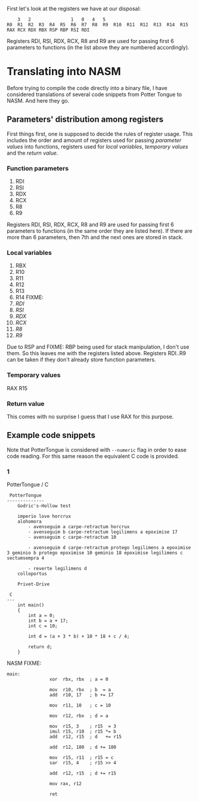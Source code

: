 First let's look at the registers we have at our disposal:
```
    3   2               1   0   4   5
R0  R1  R2  R3  R4  R5  R6  R7  R8  R9  R10  R11  R12  R13  R14  R15
RAX RCX RDX RBX RSP RBP RSI RDI
```

Registers RDI, RSI, RDX, RCX, R8 and R9 are used for passing first 6 parameters to functions (in the list above they are numbered accordingly).

# Translating into NASM
Before trying to compile the code directly into a binary file, I have considered translations of several code snippets from Potter Tongue to NASM. And here they go.

## Parameters' distribution among registers
First things first, one is supposed to decide the rules of register usage. This includes the order and amount of registers used for passing *parameter values* into functions, registers used for *local variables*, *temporary values* and the *return value*. 

### Function parameters
1. RDI
2. RSI
3. RDX
4. RCX
5. R8
6. R9

Registers RDI, RSI, RDX, RCX, R8 and R9 are used for passing first 6 parameters to functions (in the same order they are listed here). If there are more than 6 parameters, then 7th and the next ones are stored in stack.

### Local variables
1. RBX
2. R10
3. R11
4. R12
5. R13
6. R14 FIXME:
7. *RDI*
8. *RSI*
9. *RDX*
10. *RCX*
11. *R8*
12. *R9*

Due to RSP and FIXME: RBP being used for stack manipulation, I don't use them. So this leaves me with the registers listed above. Registers RDI..R9 can be taken if they don't already store function parameters.

### Temporary values

RAX
R15

### Return value
This comes with no surprise I guess that I use RAX for this purpose.

## Example code snippets
Note that PotterTongue is considered with `--numeric` flag in order to ease code reading. For this same reason the equivalent C code is provided.

### 1
PotterTongue / C
```
 PotterTongue
--------------
    Godric's-Hollow test

    imperio love horcrux
    alohomora 
        - avenseguim a carpe-retractum horcrux
        - avenseguim b carpe-retractum legilimens a epoximise 17
        - avenseguim c carpe-retractum 10

        - avenseguim d carpe-retractum protego legilimens a epoximise 3 geminio b protego epoximise 10 geminio 18 epoximise legilimens c sectumsempra 4 

        - reverte legilimens d
    colloportus 

    Privet-Drive

 C
---
    int main()
    {
        int a = 0; 
        int b = a + 17;
        int c = 10;

        int d = (a + 3 * b) + 10 * 18 + c / 4;

        return d;
    }
```

NASM FIXME:
```
main:
                xor  rbx, rbx  ; a = 0
                
                mov  r10, rbx  ; b  = a 
                add  r10, 17   ; b += 17

                mov  r11, 10   ; c = 10

                mov  r12, rbx  ; d = a

                mov  r15, 3    ; r15  = 3
                imul r15, r10  ; r15 *= b
                add  r12, r15  ; d   += r15  

                add  r12, 180  ; d += 180

                mov  r15, r11  ; r15 = c
                sar  r15, 4    ; r15 >> 4

                add  r12, r15  ; d += r15

                mov rax, r12

                ret 
```


